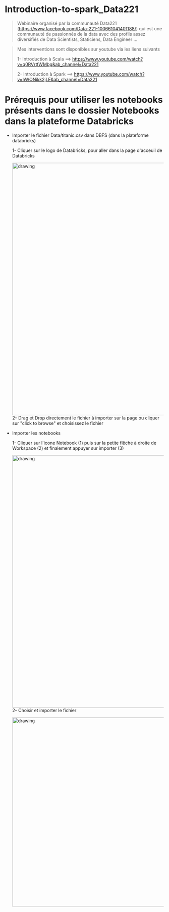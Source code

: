# Introduction-to-spark_Data221

> Webinaire organisé par la communauté Data221 (https://www.facebook.com/Data-221-100661041401188/) qui est une communauté de passionnés de la data avec des  profils assez diversifiés de Data Scientists, Staticiens, Data Engineer ...

> Mes interventions sont disponibles sur youtube via les liens suivants
> 
> 1- Introduction à Scala ==> https://www.youtube.com/watch?v=q0RVrtfWMbg&ab_channel=Data221
> 
> 2- Introduction à Spark ==> https://www.youtube.com/watch?v=hWONikk2jLE&ab_channel=Data221

# Prérequis pour utiliser les notebooks présents dans le dossier __Notebooks__ dans la plateforme Databricks

* Importer le fichier Data/titanic.csv dans DBFS (dans la plateforme databricks)

  1- Cliquer sur le logo de Databricks, pour aller dans la page d'acceuil de Databricks
  
  <img src="https://github.com/KhalilFall/Introduction-to-spark_Data221/blob/main/Images/databricks_home.png" style="float: left;" alt="drawing" width="800"/>
  
  2- Drag et Drop directement le fichier à importer sur la page ou cliquer sur "click to browse" et choisissez le fichier


* Importer les notebooks

  1- Cliquer sur l'icone Notebook (1) puis sur la petite flêche à droite de Workspace (2) et finalement appuyer sur importer (3)
  
  <img src="https://github.com/KhalilFall/Introduction-to-spark_Data221/blob/main/Images/import_notebook_db_1.png" style="float: left;" alt="drawing" width="800"/>
  
  2- Choisir et importer le fichier
  
  <img src="https://github.com/KhalilFall/Introduction-to-spark_Data221/blob/main/Images/import_notebook_db_2.png" style="float: left;" alt="drawing" width="600"/>
